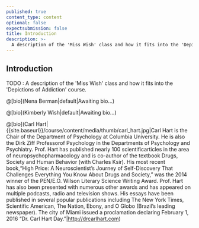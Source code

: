 ```yaml
---
published: true
content_type: content
optional: false
expectsubmission: false
title: Introduction
description: >-
  A description of the 'Miss Wish' class and how it fits into the 'Depictions of Addiction' course.
---
```

## Introduction

TODO : A description of the 'Miss Wish' class and how it fits into the 'Depictions of Addiction' course.

@[bio](Nena Berman|default|Awaiting bio...)

@[bio](Kimberly Wish|default|Awaiting bio...)

@[bio](Carl Hart|{{site.baseurl}}/course/content/media/thumb/carl_hart.jpg|Carl Hart is the Chair of the Department of Psychology at Columbia University. He is also the Dirk Ziff Professorof Psychology in the Departments of Psychology and Psychiatry. Prof. Hart has published nearly 100 scientificarticles in the area of neuropsychopharmacology and is co-author of the textbook Drugs, Society and Human Behavior (with Charles Ksir). His most recent book,“High Price: A Neuroscientist’s Journey of Self-Discovery That Challenges Everything You Know About Drugs and Society,” was the 2014 winner of the PEN/E.O. Wilson Literary Science Writing Award. Prof. Hart has also been presented with numerous other awards and has appeared on multiple podcasts, radio and television shows. His essays have been published in several popular publications including The New York Times, Scientific American, The Nation, Ebony, and O Globo (Brazil’s leading newspaper). The city of Miami issued a proclamation declaring February 1, 2016 “Dr. Carl Hart Day.”|http://drcarlhart.com)
